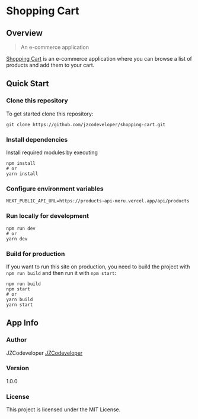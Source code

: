 # Shopping Cart

## Overview

> An e-commerce application

[Shopping Cart](https://shopping-cart-eosin-eight.vercel.app) is an e-commerce application where you can browse a list of products and add them to your cart.

## Quick Start

### Clone this repository

To get started clone this repository:

```
git clone https://github.com/jzcodeveloper/shopping-cart.git
```

### Install dependencies

Install required modules by executing

```
npm install
# or
yarn install
```

### Configure environment variables

```
NEXT_PUBLIC_API_URL=https://products-api-meru.vercel.app/api/products
```

### Run locally for development

```
npm run dev
# or
yarn dev
```

### Build for production

If you want to run this site on production, you need to build the project with `npm run build` and then run it with `npm start`:

```
npm run build
npm start
# or
yarn build
yarn start
```

## App Info

### Author

JZCodeveloper
[JZCodeveloper](https://jz-web-developer.herokuapp.com)

### Version

1.0.0

### License

This project is licensed under the MIT License.
